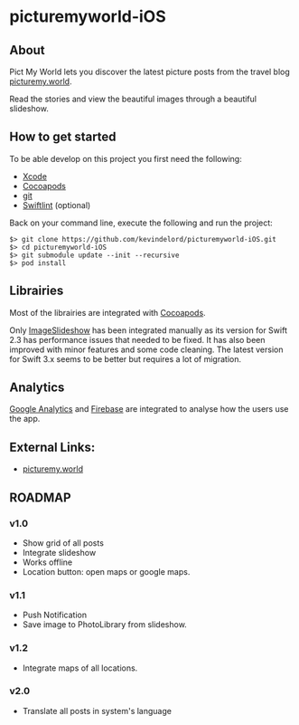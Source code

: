 # picturemyworld-iOS

## About

Pict My World lets you discover the latest picture posts from the travel blog [picturemy.world](http://picturemy.world/).

Read the stories and view the beautiful images through a beautiful slideshow.

## How to get started

To be able develop on this project you first need the following:

* [Xcode](https://developer.apple.com/xcode/)
* [Cocoapods](https://cocoapods.org/)
* [git](https://git-scm.com/)
* [Swiftlint](https://github.com/realm/SwiftLint) (optional)

Back on your command line, execute the following and run the project:

```
$> git clone https://github.com/kevindelord/picturemyworld-iOS.git
$> cd picturemyworld-iOS
$> git submodule update --init --recursive
$> pod install
```

## Librairies

Most of the librairies are integrated with [Cocoapods](https://cocoapods.org/). 

Only [ImageSlideshow](https://github.com/zvonicek/ImageSlideshow) has been integrated manually as its version for Swift 2.3 has performance issues that needed to be fixed. It has also been improved with minor features and some code cleaning. The latest version for Swift 3.x seems to be better but requires a lot of migration.

## Analytics

[Google Analytics](https://console.developers.google.com) and [Firebase](https://console.firebase.google.com) are integrated to analyse how the users use the app.

## External Links:

* [picturemy.world](http://picturemy.world/)

## ROADMAP

### v1.0

* Show grid of all posts
* Integrate slideshow
* Works offline
* Location button: open maps or google maps.

### v1.1

* Push Notification
* Save image to PhotoLibrary from slideshow.

### v1.2

* Integrate maps of all locations.

### v2.0

* Translate all posts in system's language
